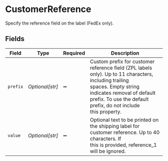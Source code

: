 # CustomerReference

Specify the reference field on the label (FedEx only).


## Fields

| Field                                                                                                                                                                                                                     | Type                                                                                                                                                                                                                      | Required                                                                                                                                                                                                                  | Description                                                                                                                                                                                                               |
| ------------------------------------------------------------------------------------------------------------------------------------------------------------------------------------------------------------------------- | ------------------------------------------------------------------------------------------------------------------------------------------------------------------------------------------------------------------------- | ------------------------------------------------------------------------------------------------------------------------------------------------------------------------------------------------------------------------- | ------------------------------------------------------------------------------------------------------------------------------------------------------------------------------------------------------------------------- |
| `prefix`                                                                                                                                                                                                                  | *Optional[str]*                                                                                                                                                                                                           | :heavy_minus_sign:                                                                                                                                                                                                        | Custom prefix for customer reference field (ZPL labels only). Up to 11 characters, including trailing <br/>spaces. Empty string indicates removal of default prefix. To use the default prefix, do not include<br/>this property. |
| `value`                                                                                                                                                                                                                   | *Optional[str]*                                                                                                                                                                                                           | :heavy_minus_sign:                                                                                                                                                                                                        | Optional text to be printed on the shipping label for customer reference. Up to 40 characters. If <br/>this is provided, reference_1 will be ignored.                                                                     |